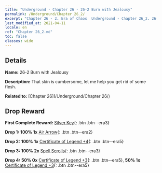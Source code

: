 ```yaml
---
title: "Underground - Chapter 26 - 26-2 Burn with Jealousy"
permalink: /Underground/Chapter 26_2/
excerpt: "Chapter 26 - 2. Era of Chaos  Underground - Chapter 26_2. 26-2 Burn with Jealousy"
last_modified_at: 2021-04-11
locale: en
ref: "Chapter 26_2.md"
toc: false
classes: wide
---
```


## Details

 **Name:** 26-2 Burn with Jealousy

 **Description:** That skin is cumbersome, let me help you get rid of some flesh.

 **Related to:** [Chapter 26](/Underground/Chapter 26/)

## Drop Reward

 **First Complete Reward:** [Silver Key](/Items/con_693/){: .btn .btn--era3}

 **Drop 1:** **100% 1x** [Air Arrow](/Items/her_449/){: .btn .btn--era2}

 **Drop 2:** **100% 1x** [Certificate of Legend +4](/Items/mat_95/){: .btn .btn--era5}

 **Drop 3:** **100% 2x** [Spell Scrolls](/Items/con_694/){: .btn .btn--era3}

 **Drop 4:** **50% 0x** [Certificate of Legend +3](/Items/mat_88/){: .btn .btn--era5}, **50% 1x** [Certificate of Legend +3](/Items/mat_88/){: .btn .btn--era5}

